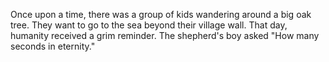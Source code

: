 Once upon a time, there was a group of kids wandering around a big oak tree. 
They want to go to the sea beyond their village wall. That day, humanity received a grim reminder. 
The shepherd's boy asked "How many seconds in eternity."